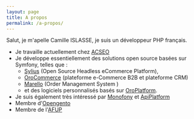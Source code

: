 ```yaml
---
layout: page
title: A propos
permalink: /a-propos/
---
```


Salut, je m'apelle Camille ISLASSE, je suis un développeur PHP français.

- Je travaille actuellement chez [ACSEO](https://www.acseo.fr/)
- Je développe essentiellement des solutions open source basées sur Symfony, telles que :
  - [Sylius](https://sylius.com/) (Open Source Headless eCommerce Platform),
  - [OroCommerce](https://oroinc.fr/b2b-ecommerce/) (plateforme e-Commerce B2B et plateforme CRM)
  - [Marello](https://www.marello.com/) (Order Management System )
  - et des logiciels personnalisés basés sur [OroPlatform](https://oroinc.fr/oroplatform/).
- Je suis également très intéressé par [Monofony](https://github.com/Monofony)  et [ApiPlatform](https://api-platform.com/)
- Membre d'[Opengento](https://opengento.fr)
- Membre de l'[AFUP](https://afup.org)





